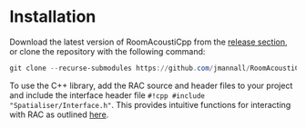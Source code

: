 # Installation

Download the latest version of RoomAcoustiCpp from the [release section](https://github.com/jmannall/RoomAcoustiCpp/releases/latest), or clone the repository with the following command:
```powershell
git clone --recurse-submodules https://github.com/jmannall/RoomAcoustiCpp.git
```

To use the C++ library, add the RAC source and header files to your project and include the interface header file `#!cpp #include "Spatialiser/Interface.h"`.
This provides intuitive functions for interacting with RAC as outlined [here](../api/interface.md).